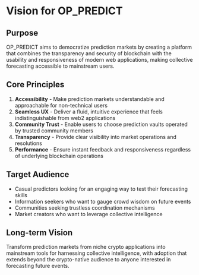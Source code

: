 # Vision for OP_PREDICT

## Purpose
OP_PREDICT aims to democratize prediction markets by creating a platform that combines the transparency and security of blockchain with the usability and responsiveness of modern web applications, making collective forecasting accessible to mainstream users.

## Core Principles
1. **Accessibility** - Make prediction markets understandable and approachable for non-technical users
2. **Seamless UX** - Deliver a fluid, intuitive experience that feels indistinguishable from web2 applications
3. **Community Trust** - Enable users to choose prediction vaults operated by trusted community members
4. **Transparency** - Provide clear visibility into market operations and resolutions
5. **Performance** - Ensure instant feedback and responsiveness regardless of underlying blockchain operations

## Target Audience
- Casual predictors looking for an engaging way to test their forecasting skills
- Information seekers who want to gauge crowd wisdom on future events
- Communities seeking trustless coordination mechanisms
- Market creators who want to leverage collective intelligence

## Long-term Vision
Transform prediction markets from niche crypto applications into mainstream tools for harnessing collective intelligence, with adoption that extends beyond the crypto-native audience to anyone interested in forecasting future events.